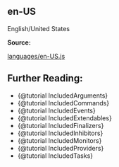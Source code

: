 ## en-US

English/United States

**Source:**

[languages/en-US.js](https://github.com/dirigeants/klasa/blob/master/src/languages/en-US.js)

## Further Reading:

- {@tutorial IncludedArguments}
- {@tutorial IncludedCommands}
- {@tutorial IncludedEvents}
- {@tutorial IncludedExtendables}
- {@tutorial IncludedFinalizers}
- {@tutorial IncludedInhibitors}
- {@tutorial IncludedMonitors}
- {@tutorial IncludedProviders}
- {@tutorial IncludedTasks}
